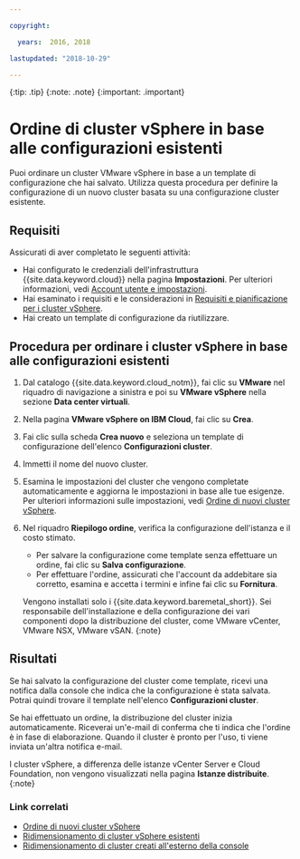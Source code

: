 ```yaml
---

copyright:

  years:  2016, 2018

lastupdated: "2018-10-29"

---
```


{:tip: .tip}
{:note: .note}
{:important: .important}

# Ordine di cluster vSphere in base alle configurazioni esistenti

Puoi ordinare un cluster VMware vSphere in base a un template di configurazione che hai salvato. Utilizza questa procedura per definire la configurazione di un nuovo cluster basata su una configurazione cluster esistente.

## Requisiti

Assicurati di aver completato le seguenti attività:
*  Hai configurato le credenziali dell'infrastruttura {{site.data.keyword.cloud}} nella pagina **Impostazioni**. Per ulteriori informazioni, vedi [Account utente e impostazioni](../vmonic/useraccount.html).
*  Hai esaminato i requisiti e le considerazioni in [Requisiti e pianificazione per i cluster vSphere](vs_planning.html).
*  Hai creato un template di configurazione da riutilizzare.

## Procedura per ordinare i cluster vSphere in base alle configurazioni esistenti

1. Dal catalogo {{site.data.keyword.cloud_notm}}, fai clic su **VMware** nel riquadro di navigazione a sinistra e poi su **VMware vSphere** nella sezione **Data center virtuali**.
2. Nella pagina **VMware vSphere on IBM Cloud**, fai clic su **Crea**.  
3. Fai clic sulla scheda **Crea nuovo** e seleziona un template di configurazione dell'elenco **Configurazioni cluster**.
4. Immetti il nome del nuovo cluster.
5. Esamina le impostazioni del cluster che vengono completate automaticamente e aggiorna le impostazioni in base alle tue esigenze. Per ulteriori informazioni sulle impostazioni, vedi [Ordine di nuovi cluster vSphere](vs_orderinginstances.html).
6. Nel riquadro **Riepilogo ordine**, verifica la configurazione dell'istanza e il costo stimato.
   * Per salvare la configurazione come template senza effettuare un ordine, fai clic su **Salva configurazione**.
   * Per effettuare l'ordine, assicurati che l'account da addebitare sia corretto, esamina e accetta i termini e infine fai clic su **Fornitura**.

   Vengono installati solo i {{site.data.keyword.baremetal_short}}. Sei responsabile dell'installazione e della configurazione dei vari componenti dopo la distribuzione del cluster, come VMware vCenter, VMware NSX, VMware vSAN.
   {:note}

## Risultati

Se hai salvato la configurazione del cluster come template, ricevi una notifica dalla console che indica che la configurazione è stata salvata. Potrai quindi trovare il template nell'elenco **Configurazioni cluster**.

Se hai effettuato un ordine, la distribuzione del cluster inizia automaticamente. Riceverai un'e-mail di conferma che ti indica che l'ordine è in fase di elaborazione. Quando il cluster è pronto per l'uso, ti viene inviata un'altra notifica e-mail.

I cluster vSphere, a differenza delle istanze vCenter Server e Cloud Foundation, non vengono visualizzati nella pagina **Istanze distribuite**.
{:note}

### Link correlati

* [Ordine di nuovi cluster vSphere](vs_orderinginstances.html)
* [Ridimensionamento di cluster vSphere esistenti](vs_scalingexistingclusters.html)
* [Ridimensionamento di cluster creati all'esterno della console](vs_orderingforclustersoutside.html)
